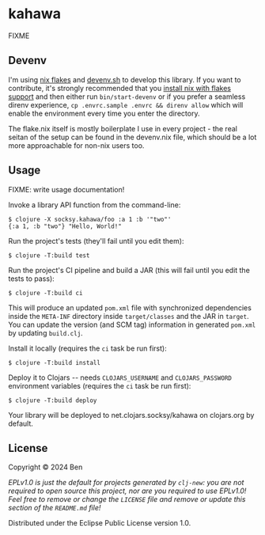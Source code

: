 # kahawa

FIXME

## Devenv
I'm using [nix flakes](https://nixos.wiki/wiki/flakes) and [devenv.sh](https://devenv.sh/) to develop this library. If you want to contribute, it's strongly recommended that you [install nix with flakes support](https://zero-to-nix.com/start/install) and then either run `bin/start-devenv` or if you prefer a seamless direnv experience, `cp .envrc.sample .envrc && direnv allow` which will enable the environment every time you enter the directory.

The flake.nix itself is mostly boilerplate I use in every project - the real seitan of the setup can be found in the devenv.nix file, which should be a lot more approachable for non-nix users too.

## Usage

FIXME: write usage documentation!

Invoke a library API function from the command-line:

    $ clojure -X socksy.kahawa/foo :a 1 :b '"two"'
    {:a 1, :b "two"} "Hello, World!"

Run the project's tests (they'll fail until you edit them):

    $ clojure -T:build test

Run the project's CI pipeline and build a JAR (this will fail until you edit the tests to pass):

    $ clojure -T:build ci

This will produce an updated `pom.xml` file with synchronized dependencies inside the `META-INF`
directory inside `target/classes` and the JAR in `target`. You can update the version (and SCM tag)
information in generated `pom.xml` by updating `build.clj`.

Install it locally (requires the `ci` task be run first):

    $ clojure -T:build install

Deploy it to Clojars -- needs `CLOJARS_USERNAME` and `CLOJARS_PASSWORD` environment
variables (requires the `ci` task be run first):

    $ clojure -T:build deploy

Your library will be deployed to net.clojars.socksy/kahawa on clojars.org by default.

## License

Copyright © 2024 Ben

_EPLv1.0 is just the default for projects generated by `clj-new`: you are not_
_required to open source this project, nor are you required to use EPLv1.0!_
_Feel free to remove or change the `LICENSE` file and remove or update this_
_section of the `README.md` file!_

Distributed under the Eclipse Public License version 1.0.
